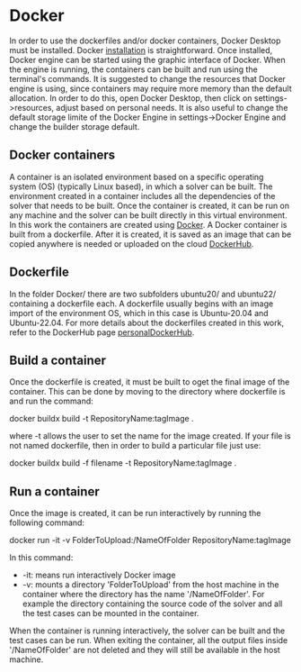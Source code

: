 # Docker 
In order to use the dockerfiles and/or docker containers, Docker Desktop must be installed. Docker [installation](https://www.docker.com/products/docker-desktop/) is straightforward. 
Once installed, Docker engine can be started using the graphic interface of Docker. When the engine is running, the containers can be built and run using the terminal's commands.
It is suggested to change the resources that Docker engine is using, since containers may require more memory than the default allocation. In order to do this, open Docker Desktop, then click on settings->resources, adjust based on personal needs. It is also useful to change the default storage limite of the Docker Engine in settings->Docker Engine and change the builder storage default.

## Docker containers
A container is an isolated environment based on a specific operating system (OS) (typically Linux based), in which a solver can be built. The environment created in a container includes all the dependencies of the solver that needs to be built. Once the container is created, it can be run on any machine and the solver can be built directly in this virtual environment. 
In this work the containers are created using [Docker](https://www.docker.com). A Docker container is built from a dockerfile. After it is created, it is saved as an image that can be copied anywhere is needed or uploaded on the cloud [DockerHub](https://hub.docker.com).

## Dockerfile
In the folder Docker/ there are two subfolders ubuntu20/ and ubuntu22/ containing a dockerfile each. A dockerfile usually begins with an image import of the environment OS, which in this case is Ubuntu-20.04 and Ubuntu-22.04. 
For more details about the dockerfiles created in this work, refer to the DockerHub page [personalDockerHub](https://hub.docker.com/repository/docker/dcodoni/lib/general).

## Build a container
Once the dockerfile is created, it must be built to oget the final image of the container. This can be done by moving to the directory where dockerfile is and run the command:

docker buildx build -t RepositoryName:tagImage .

where -t allows the user to set the name for the image created. 
If your file is not named dockerfile, then in order to build a particular file just use:

docker buildx build -f filename -t RepositoryName:tagImage .

## Run a container
Once the image is created, it can be run interactively by running the following command:

docker run -it -v FolderToUpload:/NameOfFolder RepositoryName:tagImage

In this command:
- -it: means run interactively Docker image
- -v: mounts a directory 'FolderToUpload' from the host machine in the container where the directory has the name '/NameOfFolder'. For example the directory containing the source code of the solver and all the test cases can be mounted in the container.

When the container is running interactively, the solver can be built and the test cases can be run. When exiting the container, all the output files inside '/NameOfFolder' are not deleted and they will still be available in the host machine.

